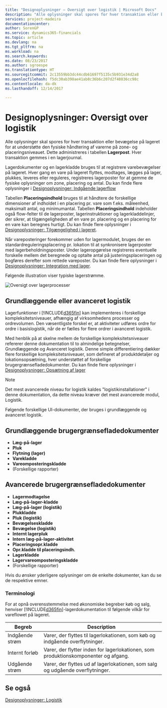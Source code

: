 ```yaml
---
title: "Designoplysninger – Oversigt over logistik | Microsoft Docs"
description: "Alle oplysninger skal spores for hver transaktion eller bevægelse på lageret for at understøtte den fysiske håndtering af varerne på zone- og placeringsniveauet. Dette administreres i tabellen **Lagerpost**. Hver transaktion gemmes i en lagerjournal."
services: project-madeira
documentationcenter: 
author: SorenGP
ms.service: dynamics365-financials
ms.topic: article
ms.devlang: na
ms.tgt_pltfrm: na
ms.workload: na
ms.search.keywords: 
ms.date: 08/23/2017
ms.author: sgroespe
ms.translationtype: HT
ms.sourcegitcommit: 2c13559bb3dc44cdb61697f5135c5b931e34d2a8
ms.openlocfilehash: f5dc30ab398ae41ab8c36b6c207d2f48036cc98c
ms.contentlocale: da-dk
ms.lasthandoff: 12/14/2017

---
```

# <a name="design-details-warehouse-overview"></a>Designoplysninger: Oversigt over logistik
Alle oplysninger skal spores for hver transaktion eller bevægelse på lageret for at understøtte den fysiske håndtering af varerne på zone- og placeringsniveauet. Dette administreres i tabellen **Lagerpost**. Hver transaktion gemmes i en lagerjournal.  

Lagerdokumenter og en lagerkladde bruges til at registrere varebevægelser på lageret. Hver gang en vare på lageret flyttes, modtages, lægges på lager, plukkes, leveres eller reguleres, registreres lagerposter for at gemme de fysiske oplysninger om zone, placering og antal. Du kan finde flere oplysninger i [Designoplysninger: Indgående lagerflow](design-details-outbound-warehouse-flow.md)  

Tabellen **Placeringsindhold** bruges til at håndtere de forskellige dimensioner af indholdet i en placering pr. vare som f.eks. måleenhed, maksimalt antal, og minimumantal. Tabellen **Placeringsindhold** indeholder også flow-felter til de lagerposter, lagerinstruktioner og lagerkladdelinjer, der sikrer, at tilgængeligheden af en vare pr. placering og en placering for en vare kan beregnes hurtigt. Du kan finde flere oplysninger i [Designoplysninger: Tilgængelighed i lageret](design-details-availability-in-the-warehouse.md).  

Når vareposteringer forekommer uden for lagermodulet, bruges der en standardreguleringsplacering pr. lokation til at synkronisere lagerposter med lagerbeholdningsposter. Under lageropgørelse registreres eventuelle forskelle mellem det beregnede og optalte antal på justeringsplaceringen og bogføres derefter som rettede vareposter. Du kan finde flere oplysninger i [Designoplysninger: Integration med lager](design-details-integration-with-inventory.md).  

Følgende illustration viser typiske lagerstrømme.  

![Oversigt over lagerprocesser](media/design_details_warehouse_management_overview.png "design_details_warehouse_management_overview")  

## <a name="basic-or-advanced-warehousing"></a>Grundlæggende eller avanceret logistik  
Lagerfunktioner i [!INCLUDE[d365fin](includes/d365fin_md.md)] kan implementeres i forskellige kompleksitetsniveauer, afhængig af virksomhedens processer og ordrevolumen. Den væsentligste forskel er, at aktiviteter udføres ordre for ordre i basislogistik, når de er fælles for flere ordrer i avanceret logistik.  

 Med henblik på at skelne mellem de forskellige kompleksitetsniveauer refererer denne dokumentation til to almindelige betegnelser, Grundlæggende og Avanceret logistik. Denne simple differentiering dækker flere forskellige kompleksitetsniveauer, som defineret af produktdetaljer og lokationsopsætning, hver understøttet af forskellige brugergrænsefladedokumenter. Du kan finde flere oplysninger i [Designoplysninger: Opsætning af lager](design-details-warehouse-setup.md)  

> [!NOTE]  
>  Det mest avancerede niveau for logistik kaldes "logistikinstallationer" i denne dokumentation, da dette niveau kræver det mest avancerede modul, Logistik.  

 Følgende forskellige UI-dokumenter, der bruges i grundlæggende og avanceret logistik.  

## <a name="basic-ui-documents"></a>Grundlæggende brugergrænsefladedokumenter  

-   **Læg-på-lager**  
-   **Pluk**  
-   **Flytning (lager)**  
-   **Varekladde**  
-   **Vareomposteringskladde**  
-   (Forskellige rapporter)  

## <a name="advanced-ui-documents"></a>Avancerede brugergrænsefladedokumenter  

-   **Lagermodtagelse**  
-   **Læg-på-lager-kladde**  
-   **Læg-på-lager (logistik)**  
-   **Plukkladde**  
-   **Pluk (logistik)**  
-   **Bevægelseskladde**  
-   **Bevægelse (logistik)**  
-   **Internt lagerpluk**  
-   **Intern læg-på-lager-aktivitet**  
-   **Placeringsopr.kladde**  
-   **Opr.kladde til placeringsindh.**  
-   **Lagerkladde**  
-   **Lagervareomposteringskladde**  
-   (Forskellige rapporter)  

Hvis du ønsker yderligere oplysninger om de enkelte dokumenter, kan du se de respektive emner.  

### <a name="terminology"></a>Terminologi  
For at opnå overensstemmelse med økonomiske begreber køb og salg, henviser [!INCLUDE[d365fin](includes/d365fin_md.md)]-lagerdokumentation til følgende vilkår for vareflowet på lageret.  

|Begreb|Description|  
|----------|---------------------------------------|  
|Indgående strøm|Varer, der flyttes til lagerlokationen, som køb og indgående overflytninger.|  
|Internt forløb|Varer, der flytter inden for lagerlokationen, som produktionskomponenter og afgang.|  
|Udgående strøm|Varer, der flyttes ud af lagerlokationen, som salg og udgående overflytninger.|  

## <a name="see-also"></a>Se også  
 [Designoplysninger: Logistik](design-details-warehouse-management.md)

